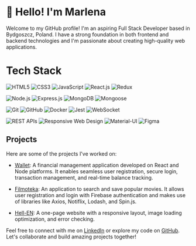 # 👋 Hello! I'm Marlena

Welcome to my GitHub profile! I'm an aspiring Full Stack Developer based in Bydgoszcz, Poland. I have a strong foundation in both frontend and backend technologies and I'm passionate about creating high-quality web applications.

# Tech Stack

![HTML5](https://img.shields.io/badge/HTML5-E34F26?style=for-the-badge&logo=html5&logoColor=white)
![CSS3](https://img.shields.io/badge/CSS3-1572B6?style=for-the-badge&logo=css3&logoColor=white)
 ![JavaScript](https://img.shields.io/badge/JavaScript-F7DF1E?style=for-the-badge&logo=javascript&logoColor=black)
 ![React.js](https://img.shields.io/badge/React.js-61DAFB?style=for-the-badge&logo=react&logoColor=black)
![Redux](https://img.shields.io/badge/Redux-764ABC?style=for-the-badge&logo=redux&logoColor=white)

 ![Node.js](https://img.shields.io/badge/Node.js-43853D?style=for-the-badge&logo=node.js&logoColor=white)
 ![Express.js](https://img.shields.io/badge/Express.js-000000?style=for-the-badge&logo=express&logoColor=white)
 ![MongoDB](https://img.shields.io/badge/MongoDB-47A248?style=for-the-badge&logo=mongodb&logoColor=white)
 ![Mongoose](https://img.shields.io/badge/Mongoose-880000?style=for-the-badge&logo=mongoose&logoColor=white)

 ![Git](https://img.shields.io/badge/Git-F05032?style=for-the-badge&logo=git&logoColor=white)
 ![GitHub](https://img.shields.io/badge/GitHub-181717?style=for-the-badge&logo=github&logoColor=white)
 ![Docker](https://img.shields.io/badge/Docker-2496ED?style=for-the-badge&logo=docker&logoColor=white)
 ![Jest](https://img.shields.io/badge/Jest-C21325?style=for-the-badge&logo=jest&logoColor=white)
 ![WebSocket](https://img.shields.io/badge/WebSocket-000000?style=for-the-badge&logo=websocket&logoColor=white)

 ![REST APIs](https://img.shields.io/badge/REST%20APIs-009688?style=for-the-badge&logo=rest&logoColor=white)
 ![Responsive Web Design](https://img.shields.io/badge/Responsive%20Web%20Design-3DDC84?style=for-the-badge&logo=responsive&logoColor=white)
 ![Material-UI](https://img.shields.io/badge/Material--UI-0081CB?style=for-the-badge&logo=material-ui&logoColor=white)
 ![Figma](https://img.shields.io/badge/Figma-F24E1E?style=for-the-badge&logo=figma&logoColor=white)



## Projects

Here are some of the projects I've worked on:

- [Wallet](link-to-wallet-project): A financial management application developed on React and Node platforms. It enables seamless user registration, secure login, transaction management, and real-time balance tracking.

- [Filmoteka](link-to-filmoteka-project): An application to search and save popular movies. It allows user registration and login with Firebase authentication and makes use of libraries like Axios, Notiflix, Lodash, and Spin.js.

- [Hell-EN](link-to-hell-en-project): A one-page website with a responsive layout, image loading optimization, and error checking.


Feel free to connect with me on [LinkedIn](link-to-linkedin-profile) or explore my code on [GitHub](link-to-github-profile). Let's collaborate and build amazing projects together!

